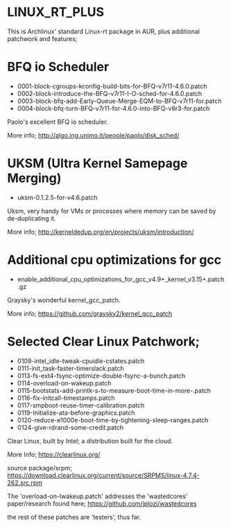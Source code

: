 # LINUX_RT_PLUS

This is Archlinux' standard Linux-rt package in AUR, plus additional patchwork and features;

# BFQ io Scheduler
* 0001-block-cgroups-kconfig-build-bits-for-BFQ-v7r11-4.6.0.patch
* 0002-block-introduce-the-BFQ-v7r11-I-O-sched-for-4.6.0.patch
* 0003-block-bfq-add-Early-Queue-Merge-EQM-to-BFQ-v7r11-for.patch
* 0004-block-bfq-turn-BFQ-v7r11-for-4.6.0-into-BFQ-v8r3-for.patch

Paolo's excellent BFQ io scheduler. 

More info; http://algo.ing.unimo.it/people/paolo/disk_sched/

# UKSM (Ultra Kernel Samepage Merging)
* uksm-0.1.2.5-for-v4.6.patch

Uksm, very handy for VMs or processes where memory can be saved by de-duplicating it. 

More info; http://kerneldedup.org/en/projects/uksm/introduction/

# Additional cpu optimizations for gcc
* enable_additional_cpu_optimizations_for_gcc_v4.9+_kernel_v3.15+.patch.gz

Graysky's wonderful kernel_gcc_patch.

More info; https://github.com/graysky2/kernel_gcc_patch

# Selected Clear Linux Patchwork;
* 0109-intel_idle-tweak-cpuidle-cstates.patch
* 0111-init_task-faster-timerslack.patch
* 0113-fs-ext4-fsync-optimize-double-fsync-a-bunch.patch
* 0114-overload-on-wakeup.patch
* 0115-bootstats-add-printk-s-to-measure-boot-time-in-more-.patch
* 0116-fix-initcall-timestamps.patch
* 0117-smpboot-reuse-timer-calibration.patch
* 0119-Initialize-ata-before-graphics.patch
* 0120-reduce-e1000e-boot-time-by-tightening-sleep-ranges.patch
* 0124-give-rdrand-some-credit.patch

Clear Linux, built by Intel; a distribution built for the cloud.

More Info; https://clearlinux.org/

source package/srpm; https://download.clearlinux.org/current/source/SRPMS/linux-4.7.4-262.src.rpm

The 'overload-on-lwakeup.patch' addresses the 'wastedcores' paper/research found here; https://github.com/jplozi/wastedcores 

the rest of these patches are 'testers', thus far.
